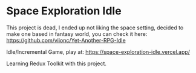 # Space Exploration Idle

This project is dead, I ended up not liking the space setting, decided to make one based in fantasy world, you can check it here: https://github.com/viionc/Yet-Another-RPG-Idle

Idle/Incremental Game, play at: https://space-exploration-idle.vercel.app/

Learning Redux Toolkit with this project.
